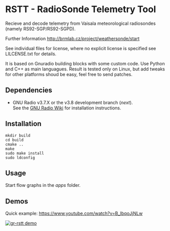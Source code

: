 # RSTT - RadioSonde Telemetry Tool

Recieve and decode telemetry from Vaisala meteorological radiosondes
(namely RS92-SGP/RS92-SGPD).

Further Information
http://brmlab.cz/project/weathersonde/start

See individual files for license, where no explicit license is specified
see LILCENSE.txt for details.

It is based on Gnuradio building blocks with some custom code.
Use Python and C++ as main languagues. Result is tested only on Linux,
but add tweaks for other platforms shoud be easy, feel free to send patches.


## Dependencies
- GNU Radio v3.7.X or the v3.8 development branch (*next*). <br> See the [GNU Radio Wiki](http://gnuradio.org/redmine/projects/gnuradio/wiki/InstallingGR) for installation instructions.

## Installation

```
mkdir build
cd build
cmake ..
make
sudo make install
sudo ldconfig
```


## Usage

Start flow graphs in the *apps* folder.


## Demos

Quick example:
https://www.youtube.com/watch?v=B_IbqoJjNLw

[![gr-rstt demo](http://img.youtube.com/vi/B_IbqoJjNLw/0.jpg)](http://www.youtube.com/watch?v=B_IbqoJjNLw "gr-rstt demo")
